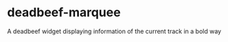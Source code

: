 deadbeef-marquee
================

A deadbeef widget displaying information of the current track in a bold way
